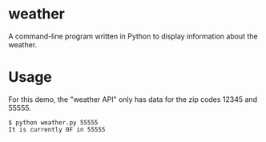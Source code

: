 # weather
A command-line program written in Python to display information about the weather.

# Usage
For this demo, the "weather API" only has data for the zip codes 12345 and 55555.
```
$ python weather.py 55555
It is currently 0F in 55555
```
